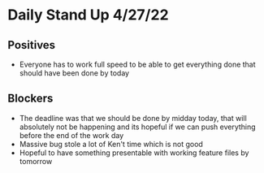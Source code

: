 # Daily Stand Up 4/27/22

## Positives
 - Everyone has to work full speed to be able to get everything done that should have been done by today

## Blockers
 - The deadline was that we should be done by midday today, that will absolutely not be happening and its hopeful if we can push
everything before the end of the work day
 - Massive bug stole a lot of Ken't time which is not good
 - Hopeful to have something presentable with working feature files by tomorrow